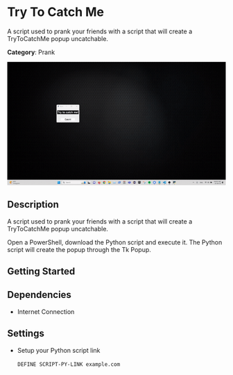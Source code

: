 # Try To Catch Me

A script used to prank your friends with a script that will create a TryToCatchMe popup uncatchable.

**Category**: Prank

![](example.gif)

## Description

A script used to prank your friends with a script that will create a TryToCatchMe popup uncatchable.

Open a PowerShell, download the Python script and execute it. The Python script will create the popup through the Tk Popup.

## Getting Started

## Dependencies

* Internet Connection

## Settings

- Setup your Python script link

    `DEFINE SCRIPT-PY-LINK example.com`